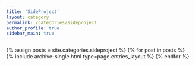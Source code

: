 ```yaml
---
title: 'SideProject'
layout: category
permalink: /categories/sideproject
author_profile: true
sidebar_main: true
---
```

{% assign posts = site.categories.sideproject %}
{% for post in posts %} {% include archive-single.html type=page.entries_layout %} {% endfor %}